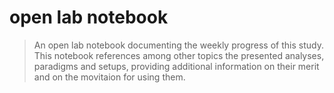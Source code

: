 # open lab notebook
> An open lab notebook documenting the weekly progress of this study. This notebook references among other topics the presented analyses,
paradigms and setups, providing additional information on their merit and on the movitaion for using them.
